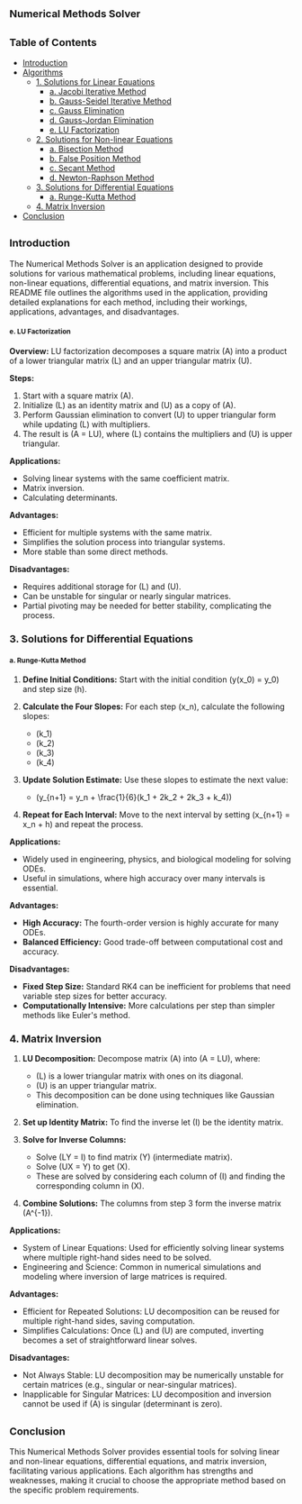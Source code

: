 # <span style="font-size: 18px; font-weight: bold;">Numerical Methods Solver</span>

## <span style="font-size: 18px; font-weight: bold;">Table of Contents</span>
- [Introduction](#introduction)  
- [Algorithms](#algorithms)  
  - [1. Solutions for Linear Equations](#1-solutions-for-linear-equations)  
    - [a. Jacobi Iterative Method](#a-jacobi-iterative-method)  
    - [b. Gauss-Seidel Iterative Method](#b-gauss-seidel-iterative-method)  
    - [c. Gauss Elimination](#c-gauss-elimination)  
    - [d. Gauss-Jordan Elimination](#d-gauss-jordan-elimination)  
    - [e. LU Factorization](#e-lu-factorization)  
  - [2. Solutions for Non-linear Equations](#2-solutions-for-non-linear-equations)  
    - [a. Bisection Method](#a-bisection-method)  
    - [b. False Position Method](#b-false-position-method)  
    - [c. Secant Method](#c-secant-method)  
    - [d. Newton-Raphson Method](#d-newton-raphson-method)  
  - [3. Solutions for Differential Equations](#3-solutions-for-differential-equations)  
    - [a. Runge-Kutta Method](#a-runge-kutta-method)  
  - [4. Matrix Inversion](#4-matrix-inversion)  
- [Conclusion](#conclusion)  

## <span style="font-size: 18px; font-weight: bold;">Introduction</span>  
The Numerical Methods Solver is an application designed to provide solutions for various mathematical problems, including linear equations, non-linear equations, differential equations, and matrix inversion. This README file outlines the algorithms used in the application, providing detailed explanations for each method, including their workings, applications, advantages, and disadvantages.  

#### <span style="font-size: 12px; font-weight: bold;">e. LU Factorization</span>  
**Overview:** LU factorization decomposes a square matrix \(A\) into a product of a lower triangular matrix \(L\) and an upper triangular matrix \(U\).  

**Steps:**  
1. Start with a square matrix \(A\).  
2. Initialize \(L\) as an identity matrix and \(U\) as a copy of \(A\).  
3. Perform Gaussian elimination to convert \(U\) to upper triangular form while updating \(L\) with multipliers.  
4. The result is \(A = LU\), where \(L\) contains the multipliers and \(U\) is upper triangular.  

**Applications:**  
- Solving linear systems with the same coefficient matrix.  
- Matrix inversion.  
- Calculating determinants.  

**Advantages:**  
- Efficient for multiple systems with the same matrix.  
- Simplifies the solution process into triangular systems.  
- More stable than some direct methods.  

**Disadvantages:**  
- Requires additional storage for \(L\) and \(U\).  
- Can be unstable for singular or nearly singular matrices.  
- Partial pivoting may be needed for better stability, complicating the process.  

### <span style="font-size: 18px; font-weight: bold;">3. Solutions for Differential Equations</span>  
#### <span style="font-size: 12px; font-weight: bold;">a. Runge-Kutta Method</span>  
1. **Define Initial Conditions:** Start with the initial condition \(y(x_0) = y_0\) and step size \(h\).  
2. **Calculate the Four Slopes:** For each step \(x_n\), calculate the following slopes:  
   - \(k_1\)  
   - \(k_2\)  
   - \(k_3\)  
   - \(k_4\)  

3. **Update Solution Estimate:** Use these slopes to estimate the next value:  
   - \(y_{n+1} = y_n + \frac{1}{6}(k_1 + 2k_2 + 2k_3 + k_4)\)  

4. **Repeat for Each Interval:** Move to the next interval by setting \(x_{n+1} = x_n + h\) and repeat the process.  

**Applications:**  
- Widely used in engineering, physics, and biological modeling for solving ODEs.  
- Useful in simulations, where high accuracy over many intervals is essential.  

**Advantages:**  
- **High Accuracy:** The fourth-order version is highly accurate for many ODEs.  
- **Balanced Efficiency:** Good trade-off between computational cost and accuracy.  

**Disadvantages:**  
- **Fixed Step Size:** Standard RK4 can be inefficient for problems that need variable step sizes for better accuracy.  
- **Computationally Intensive:** More calculations per step than simpler methods like Euler's method.  

### <span style="font-size: 18px; font-weight: bold;">4. Matrix Inversion</span>  
1. **LU Decomposition:** Decompose matrix \(A\) into \(A = LU\), where:  
   - \(L\) is a lower triangular matrix with ones on its diagonal.  
   - \(U\) is an upper triangular matrix.  
   - This decomposition can be done using techniques like Gaussian elimination.  

2. **Set up Identity Matrix:** To find the inverse let \(I\) be the identity matrix.  

3. **Solve for Inverse Columns:**  
   - Solve \(LY = I\) to find matrix \(Y\) (intermediate matrix).  
   - Solve \(UX = Y\) to get \(X\).  
   - These are solved by considering each column of \(I\) and finding the corresponding column in \(X\).  

4. **Combine Solutions:** The columns from step 3 form the inverse matrix \(A^{-1}\).  

**Applications:**  
- System of Linear Equations: Used for efficiently solving linear systems where multiple right-hand sides need to be solved.  
- Engineering and Science: Common in numerical simulations and modeling where inversion of large matrices is required.  

**Advantages:**  
- Efficient for Repeated Solutions: LU decomposition can be reused for multiple right-hand sides, saving computation.  
- Simplifies Calculations: Once \(L\) and \(U\) are computed, inverting becomes a set of straightforward linear solves.  

**Disadvantages:**  
- Not Always Stable: LU decomposition may be numerically unstable for certain matrices (e.g., singular or near-singular matrices).  
- Inapplicable for Singular Matrices: LU decomposition and inversion cannot be used if \(A\) is singular (determinant is zero).  

## <span style="font-size: 18px; font-weight: bold;">Conclusion</span>  
This Numerical Methods Solver provides essential tools for solving linear and non-linear equations, differential equations, and matrix inversion, facilitating various applications. Each algorithm has strengths and weaknesses, making it crucial to choose the appropriate method based on the specific problem requirements.  
